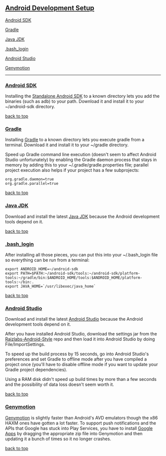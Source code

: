 ## [Android Development Setup](id:tableOfContents)<a name="tableOfContents"></a>

[Android SDK](#androidsdk)

[Gradle](#gradle)

[Java JDK](#javajdk)

[.bash_login](#bashlogin)

[Android Studio](#androidstudio)

[Genymotion](#genymotion)

***
### [Android SDK](id:androidsdk)<a name="androidsdk"></a> 
Installing the [Standalone Android SDK](https://developer.android.com/sdk/index.html#Other) to a known directory lets you add the binaries (such as adb) to your path.
Download it and install it to your ~/android-sdk directory.

[back to top](#tableOfContents)

### [Gradle](id:gradle)<a name="gradle"></a> 
Installing [Gradle](https://gradle.org/downloads/) to a known directory lets you execute gradle from a terminal.
Download it and install it to your ~/gradle directory.

Speed up Gradle command line execution (doesn't seem to affect Android Studio unfortunately) by enabling the Gradle daemon process that stays in memory by adding this to your ~/.gradle/gradle.properties file; parallel project execution also helps if your project has a few subprojects:

	org.gradle.daemon=true
	org.gradle.parallel=true

[back to top](#tableOfContents)

### [Java JDK](id:javajdk)<a name="javajdk"></a> 
Download and install the latest [Java JDK](http://www.oracle.com/technetwork/java/javase/downloads/jdk8-downloads-2133151.html)
because the Android development tools depend on it.

[back to top](#tableOfContents)

### [.bash_login](id:bashlogin)<a name="bashlogin"></a> 
After installing all those pieces, you can put this into your ~/.bash_login file so everything can be run from a terminal:

	export ANDROID_HOME=~/android-sdk
	export PATH=$PATH:~/android-sdk/tools:~/android-sdk/platform-tools:~/gradle/bin:$ANDROID_HOME/tools:$ANDROID_HOME/platform-tools:~/bin:.
	export JAVA_HOME=`/usr/libexec/java_home`

[back to top](#tableOfContents)

### [Android Studio](id:androidstudio)<a name="androidstudio"></a> 
Download and install the latest [Android Studio](https://developer.android.com/sdk/index.html)
because the Android development tools depend on it.

After you have installed Android Studio, download the settings jar from the [Raizlabs-Android-Style](https://github.com/Raizlabs/Raizlabs-Android-Style) 
repo and then load it into Android Studio by doing File/ImportSettings.

To speed up the build process by 15 seconds, go into Android Studio's preferences and set Gradle to offline mode after you have compiled a project once (you'll have to disable offline mode if you want to update your Gradle project dependencies).

Using a RAM disk didn't speed up build times by more than a few seconds and the possibility of data loss doesn't seem worth it.

[back to top](#tableOfContents)

### [Genymotion](id:Genymotion)<a name="Genymotion"></a> 

[Genymotion](https://www.genymotion.com/#!/) is slightly faster than Android's AVD emulators though the x86 HAXM 
ones have gotten a lot faster.  To support push notifications and the APIs that Google has stuck into Play Services,
you have to install [Google Apps](https://gist.github.com/wbroek/9321145) by dragging the appropriate zip file into
Genymotion and then updating it a bunch of times so it no longer crashes.

[back to top](#tableOfContents)


